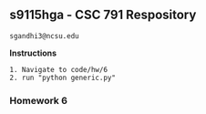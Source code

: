 ## s9115hga - CSC 791 Respository
    sgandhi3@ncsu.edu
    
**Instructions**

    1. Navigate to code/hw/6
    2. run "python generic.py"

### Homework 6

